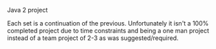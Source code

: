 Java 2 project

Each set is a continuation of the previous.
Unfortunately it isn't a 100% completed project due to time constraints and being a one man project instead of a team project of 2-3 as was suggested/required.
